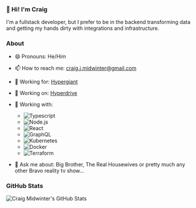 ### 👋 Hi! I'm Craig

I'm a fullstack developer, but I prefer to be in the backend transforming data and getting my hands dirty with integrations and infrastructure.

### About
- 😄 Pronouns: He/Him
- 📫 How to reach me: craig.j.midwinter@gmail.com

- 🔭 Working for: [Hypergiant](https://hypergiant.com/)
- 🔭 Working on: [Hyperdrive](https://hypergiant.com/platform)
- 🔭 Working with:
  - ![Typescript](https://img.shields.io/badge/Lang-Typescript-informational?style=flat-square&logo=typescript&logoColor=white&color=3178C6)
  - ![Node.js](https://img.shields.io/badge/Lang-Node.js-informational?style=flat-square&logo=node.js&logoColor=white&color=339933)
  - ![React](https://img.shields.io/badge/Framework-React-informational?style=flat-square&logo=react&logoColor=white&color=61DAFB)
  - ![GraphQL](https://img.shields.io/badge/Tools-GraphQL-informational?style=flat-square&logo=graphql&logoColor=white&color=E434AA)
  - ![Kubernetes](https://img.shields.io/badge/Tools-Kubernetes-informational?style=flat-square&logo=kubernetes&logoColor=white&color=326CE5)
  - ![Docker](https://img.shields.io/badge/Tools-Docker-informational?style=flat-square&logo=docker&logoColor=white&color=2496ED)
  - ![Terraform](https://img.shields.io/badge/Tools-Terraform-informational?style=flat-square&logo=terraform&logoColor=white&color=7B42BC)

- 💬 Ask me about: Big Brother, The Real Housewives or pretty much any other Bravo reality tv show...


### GitHub Stats
![Craig Midwinter's GitHub Stats](https://github-readme-stats.vercel.app/api?username=craigjmidwinter&count_private=true&show_icons=true)
